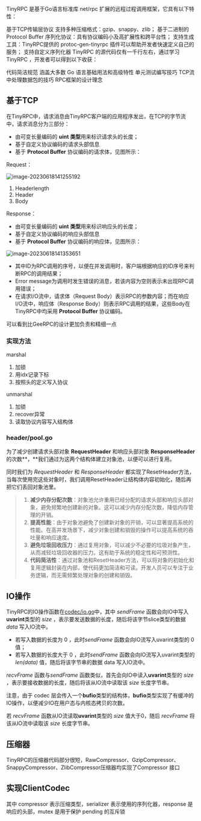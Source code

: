 TinyRPC 是基于Go语言标准库 net/rpc 扩展的远程过程调用框架，它具有以下特性：

基于TCP传输层协议
支持多种压缩格式：gzip、snappy、zlib；
基于二进制的 Protocol Buffer 序列化协议：具有协议编码小及高扩展性和跨平台性；
支持生成工具：TinyRPC提供的 protoc-gen-tinyrpc 插件可以帮助开发者快速定义自己的服务；
支持自定义序列化器
TinyRPC 的源代码仅有一千行左右，通过学习 TinyRPC ，开发者可以得到以下收获：

代码简洁规范
涵盖大多数 Go 语言基础用法和高级特性
单元测试编写技巧
TCP流中处理数据包的技巧
RPC框架的设计理念

## 基于TCP

在TinyRPC中，请求消息由TinyRPC客户端的应用程序发出，在TCP的字节流中，请求消息分为三部分：

+ 由可变长量编码的 **uint 类型**用来标识请求头的长度；
+ 基于自定义协议编码的请求头部信息
+ 基于 **Protocol Buffer** 协议编码的请求体，见图所示：

Request：

![image-20230618141255192](https://cloudmage.oss-cn-shanghai.aliyuncs.com/img/202306181412300.png)

1. Headerlength
2. Header
3. Body

Response：

+ 由可变长量编码的 **uint 类型**用来标识响应头的长度；
+ 基于自定义协议编码的响应头部信息
+ 基于 **Protocol Buffer** 协议编码的响应体，见图所示：

![image-20230618141353651](https://cloudmage.oss-cn-shanghai.aliyuncs.com/img/202306181413825.png)

+ 其中ID为RPC调用的序号，以便在并发调用时，客户端根据响应的ID序号来判断RPC的调用结果；
+ Error message为调用时发生错误的消息，若该内容为空则表示未出现RPC调用错误；
+ 在请求I/O流中，请求体（Request Body）表示RPC的参数内容；而在响应I/O流中，响应体（Response Body）则表示RPC调用的结果，这些Body在TinyRPC中均采用 **Protocol Buffer** 协议编码。

可以看到比GeeRPC的设计更加负责和精细一点

### 实现方法

marshal

1. 加锁
2. 用idx记录下标
3. 按照头的定义写入协议

unmarshal

1. 加锁
2. recover异常
3. 读取协议内容写入结构体

### header/pool.go

为了减少创建请求头部对象 **RequestHeader** 和响应头部对象 **ResponseHeader** 的次数**，**我们通过为这两个结构体建立对象池，以便可以进行复用。

同时我们为 *RequestHeader* 和 *ResponseHeader* 都实现了ResetHeader方法，当每次使用完这些对象时，我们调用ResetHeader让结构体内容初始化，随后再把它们丢回对象池里。

> 1. **减少内存分配次数**：对象池允许重用已经分配的请求头部和响应头部对象，避免频繁地创建新的对象。这可以减少内存分配次数，降低内存管理的开销。
> 2. **提高性能**：由于对象池避免了创建新对象的开销，可以显著提高系统的性能。在高并发场景下，减少对象创建和销毁的操作可以提高系统的吞吐量和响应速度。
> 3. **避免垃圾回收压力**：通过复用对象，可以减少不必要的垃圾对象产生，从而减轻垃圾回收器的压力。这有助于系统的稳定性和可预测性。
> 4. **代码简洁性**：通过对象池和ResetHeader方法，可以将对象的初始化和复用逻辑封装在内部，使代码更加简洁和可读。开发人员可以专注于业务逻辑，而无需频繁处理对象的创建和销毁。

## IO操作

TinyRPC的IO操作函数在[codec/io.go](https://link.zhihu.com/?target=https%3A//github.com/zehuamama/tinyrpc/blob/main/codec/io.go)中，其中 *sendFrame* 函数会向IO中写入**uvarint**类型的 *size* ，表示要发送数据的长度，随后将该字节slice类型的数据 *data* 写入IO流中。

+ 若写入数据的长度为 0 ，此时*sendFrame* 函数会向IO流写入uvarint类型的 0 值；
+ 若写入数据的长度大于 0 ，此时*sendFrame* 函数会向IO流写入uvarint类型的 *len(data)* 值，随后将该字节串的数据 data 写入IO流中。

*recvFrame* 函数与*sendFrame* 函数类似，首先会向IO中读入**uvarint**类型的 *size* ，表示要接收数据的长度，随后将该从IO流中读取该 *size* 长度字节串。

注意，由于 codec 层会传入一个**bufio**类型的结构体，**bufio**类型实现了有缓冲的IO操作，以便减少IO在用户态与内核态拷贝的次数。

若 *recvFrame* 函数从IO流读取**uvarint**类型的 *size* 值大于0，随后 *recvFrame* 将该从IO流中读取该 *size* 长度字节串。

## 压缩器

TinyRPC的压缩器代码部分很短，RawCompressor、GzipCompressor、SnappyCompressor、ZlibCompressor压缩器均实现了Compressor 接口

## 实现ClientCodec
其中 compressor 表示压缩类型，serializer 表示使用的序列化器，response 是响应的头部，mutex 是用于保护 pending 的互斥锁